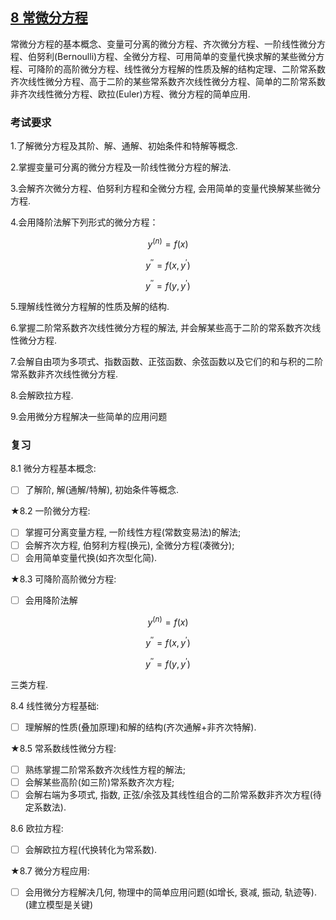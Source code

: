 
## [8 常微分方程](../TOC.md#8-常微分方程)

常微分方程的基本概念、变量可分离的微分方程、齐次微分方程、一阶线性微分方程、伯努利(Bernoulli)方程、全微分方程、可用简单的变量代换求解的某些微分方程、可降阶的高阶微分方程、线性微分方程解的性质及解的结构定理、二阶常系数齐次线性微分方程、高于二阶的某些常系数齐次线性微分方程、简单的二阶常系数非齐次线性微分方程、欧拉(Euler)方程、微分方程的简单应用.

### 考试要求

1.了解微分方程及其阶、解、通解、初始条件和特解等概念.

2.掌握变量可分离的微分方程及一阶线性微分方程的解法.

3.会解齐次微分方程、伯努利方程和全微分方程, 会用简单的变量代换解某些微分方程.

4.会用降阶法解下列形式的微分方程：

$$
\begin{equation}
y^{(n)}=f(x) \tag{1}
\end{equation}
$$

$$
\begin{equation}
y^{''}=f(x, y^{'}) \tag{2}
\end{equation}
$$

$$
\begin{equation}
y^{''}=f(y, y^{'}) \tag{3}
\end{equation}
$$

5.理解线性微分方程解的性质及解的结构.

6.掌握二阶常系数齐次线性微分方程的解法, 并会解某些高于二阶的常系数齐次线性微分方程.

7.会解自由项为多项式、指数函数、正弦函数、余弦函数以及它们的和与积的二阶常系数非齐次线性微分方程.

8.会解欧拉方程.

9.会用微分方程解决一些简单的应用问题

### 复习

8.1 微分方程基本概念:

- [ ] 了解阶, 解(通解/特解), 初始条件等概念.

★8.2 一阶微分方程:

- [ ] 掌握可分离变量方程, 一阶线性方程(常数变易法)的解法;
- [ ] 会解齐次方程, 伯努利方程(换元), 全微分方程(凑微分);
- [ ] 会用简单变量代换(如齐次型化简).

★8.3 可降阶高阶微分方程:

- [ ] 会用降阶法解

$$
\begin{equation}
y^{(n)}=f(x) \tag{1}
\end{equation}
$$

$$
\begin{equation}
y^{''}=f(x, y^{'}) \tag{2}
\end{equation}
$$

$$
\begin{equation}
y^{''}=f(y, y^{'}) \tag{3}
\end{equation}
$$

三类方程.

8.4 线性微分方程基础:

- [ ] 理解解的性质(叠加原理)和解的结构(齐次通解+非齐次特解).

★8.5 常系数线性微分方程:

- [ ] 熟练掌握二阶常系数齐次线性方程的解法;
- [ ] 会解某些高阶(如三阶)常系数齐次方程;
- [ ] 会解右端为多项式, 指数, 正弦/余弦及其线性组合的二阶常系数非齐次方程(待定系数法).

8.6 欧拉方程:

- [ ] 会解欧拉方程(代换转化为常系数).

★8.7 微分方程应用:

- [ ] 会用微分方程解决几何, 物理中的简单应用问题(如增长, 衰减, 振动, 轨迹等).(建立模型是关键)
